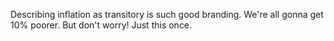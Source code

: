 Describing inflation as transitory is such good branding. We're all gonna get 10% poorer. But don't worry! Just this once.

